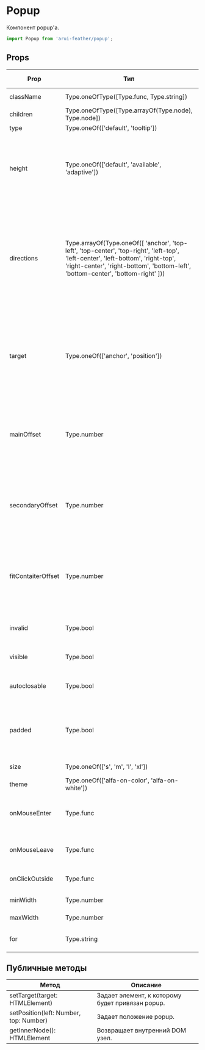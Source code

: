 # Popup

Компонент popup'а.

```javascript
import Popup from 'arui-feather/popup';
```




## Props


| Prop  | Тип  | По-умолчанию | Обязательный | Описание |
| ----- | ---- | ------------ | ------------ |----------|
| className | Type.oneOfType([Type.func, Type.string]) |  |  | Дополнительный класс |
| children | Type.oneOfType([Type.arrayOf(Type.node), Type.node]) |  |  | Дочерние элементы `Popup` |
| type | Type.oneOf(['default', 'tooltip']) |  |  | Тип попапа |
| height | Type.oneOf(['default', 'available', 'adaptive']) |  |  | Подстраивание высоты попапа под край окна ('adaptive'), занятие попапом всей возможной высоты ('available'), 'default' |
| directions | Type.arrayOf(Type.oneOf([ 'anchor', 'top-left', 'top-center', 'top-right', 'left-top', 'left-center', 'left-bottom', 'right-top', 'right-center', 'right-bottom', 'bottom-left', 'bottom-center', 'bottom-right' ])) |  |  | Только для target='anchor', расположение (в порядке приоритета) относительно точки открытия. Первым указывается главное направление, через дефис - второстепенное направление |
| target | Type.oneOf(['anchor', 'position']) | `'anchor'`  |  | Привязка компонента к другому элементу на странице, или его расположение независимо от остальных: 'anchor', 'position' |
| mainOffset | Type.number |  |  | Только для target='anchor'. Смещение в пикселях всплывающего окна относительно основного направления |
| secondaryOffset | Type.number | `0`  |  | Только для target='anchor'. Смещение в пикселях всплывающего окна относительно второстепенного направления |
| fitContaiterOffset | Type.number | `0`  |  | Только для target='anchor'. Минимально допустимое смещение в пикселях всплывающего окна от края его контейнера |
| invalid | Type.bool | `false`  |  | Отображение попапа как сообщения об ошибке |
| visible | Type.bool | `false`  |  | Управление видимостью компонента |
| autoclosable | Type.bool | `false`  |  | Управление возможностью автозакрытия компонента |
| padded | Type.bool | `true`  |  | Управление выставлением модификатора для добавления внутренних отступов в стилях |
| size | Type.oneOf(['s', 'm', 'l', 'xl']) | `'s'`  |  | Размер компонента |
| theme | Type.oneOf(['alfa-on-color', 'alfa-on-white']) |  |  | Тема компонента |
| onMouseEnter | Type.func |  |  | Обработчик события наведения курсора на попап |
| onMouseLeave | Type.func |  |  | Обработчик события снятия курсора с попапа |
| onClickOutside | Type.func |  |  | Обработчик клика вне компонента |
| minWidth | Type.number |  |  | Минимальная ширина попапа |
| maxWidth | Type.number |  |  | Максимальная ширина попапа |
| for | Type.string |  |  | Указатель на родительский элемент |





## Публичные методы
| Метод  | Описание |
| ------ | -------- |
| setTarget(target: HTMLElement) | Задает элемент, к которому будет привязан popup. |
| setPosition(left: Number, top: Number) | Задает положение popup. |
| getInnerNode(): HTMLElement | Возвращает внутренний DOM узел. |









